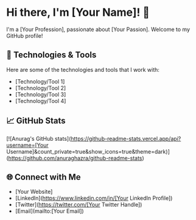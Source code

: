 # Hi there, I'm [Your Name]! 👋

I'm a [Your Profession], passionate about [Your Passion]. Welcome to my GitHub profile! 

## 🔧 Technologies & Tools

Here are some of the technologies and tools that I work with:

- [Technology/Tool 1]
- [Technology/Tool 2]
- [Technology/Tool 3]
- [Technology/Tool 4]

## 📈 GitHub Stats

[![Anurag's GitHub stats](https://github-readme-stats.vercel.app/api?username=[Your Username]&count_private=true&show_icons=true&theme=dark)](https://github.com/anuraghazra/github-readme-stats)

## 🌐 Connect with Me

- [Your Website]
- [LinkedIn](https://www.linkedin.com/in/[Your LinkedIn Profile])
- [Twitter](https://twitter.com/[Your Twitter Handle])
- [Email](mailto:[Your Email])

